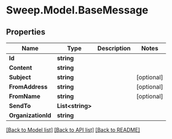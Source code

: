 # Sweep.Model.BaseMessage
## Properties

Name | Type | Description | Notes
------------ | ------------- | ------------- | -------------
**Id** | **string** |  | 
**Content** | **string** |  | 
**Subject** | **string** |  | [optional] 
**FromAddress** | **string** |  | [optional] 
**FromName** | **string** |  | [optional] 
**SendTo** | **List&lt;string&gt;** |  | 
**OrganizationId** | **string** |  | 

[[Back to Model list]](../README.md#documentation-for-models) [[Back to API list]](../README.md#documentation-for-api-endpoints) [[Back to README]](../README.md)


